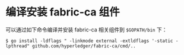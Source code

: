 # 编译安装 fabric-ca 组件

可以通过如下命令编译并安装 fabric-ca 相关组件到 `$GOPATH/bin` 下：

```
$ go install -ldflags " -linkmode external -extldflags '-static -lpthread" github.com/hyperledger/fabric-ca/cmd/..
```

